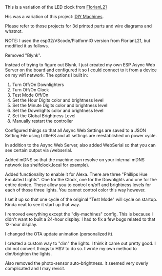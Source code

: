 This is a variation of the LED clock from [FlorianL21](https://github.com/florianL21/LED-ClockShelf/)

His was a variation of this project:  [DIY Machines](https://www.instructables.com/id/How-to-Build-a-Giant-Hidden-Shelf-Edge-Clock/).

Please refer to those projects for 3d printed parts and wire diagrams and whatnot.  

NOTE:  I used the esp32/VScode/PlatformIO version from FlorianL21, but modified it as follows.

Removed "Blynk".  

Instead of trying to figure out Blynk, I just created my own ESP Async Web Server on the board and configured it so I could connect to it from a device on my wifi network.  The options I built in:  
1. Turn Off/On Downlighters
2. Turn Off/On Clock
3. Test Mode Off/On
4. Set the Hour Digits color and brightness level
5. Set the Minute Digits color and brightness level
6. Set the Downlights color and brightness level
7. Set the Global Brightness Level
8. Manually restart the controller

Configured things so that all Async Web Settings are saved to a JSON Setting File using LittleFS and all settings are reestablished on power cycle.

In addition to the Async Web Server, also added WebSerial so that you can see certain output via <clockdevice>/webserial.

Added mDNS so that the machine can resolve on your internal mDNS network (as shelfclock.local for example).

Added functionality to enable it for Alexa.  There are three "Phillips Hue Emulated Lights".  One for the Clock, one for the Downlights and one for the entire device.  These allow you to control on/off and brightness levels for each of those three lights.  You cannot control color this way however.  

I set it up so that one cycle of the original "Test Mode" will cycle on startup.  Kinda neat to see it start up that way.

I removed everything except the "diy-machines" config.  This is because I didn't want to built a 24-hour display.  I had to fix a few bugs related to that 12-hour display.

I changed the OTA update animation (personalized it).

I created a custom way to "dim" the lights.  I think it came out pretty good.  I did not convert things to HSV to do so.  I wrote my own method to dim/brighten the lights.

Also removed the photo-sensor auto-brightness.  It seemed very overly complicated and I may revisit.
